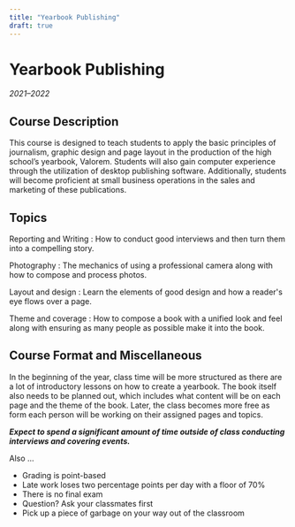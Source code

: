 ```yaml
---
title: "Yearbook Publishing"
draft: true
---
```


# Yearbook Publishing
_2021–2022_

## Course Description

This course is designed to teach students to apply the basic principles of journalism, graphic design and page layout in the production of the high school’s yearbook, Valorem. Students will also gain computer experience through the utilization of desktop publishing software. Additionally, students will become proficient at small business operations in the sales and marketing of these publications.

## Topics

Reporting and Writing
: How to conduct good interviews and then turn them into a compelling story.

Photography
: The mechanics of using a professional camera along with how to compose and process photos.

Layout and design
: Learn the elements of good design and how a reader's eye flows over a page.

Theme and coverage
: How to compose a book with a unified look and feel along with ensuring as many people as possible make it into the book.


## Course Format and Miscellaneous

In the beginning of the year, class time will be more structured as there are a lot of introductory lessons on how to create a yearbook. The book itself also needs to be planned out, which includes what content will be on each page and the theme of the book. Later, the class becomes more free as form each person will be working on their assigned pages and topics.

***Expect to spend a significant amount of time outside of class conducting interviews and covering events.***

Also ...

- Grading is point-based
- Late work loses two percentage points per day with a floor of 70%
- There is no final exam
- Question? Ask your classmates first
- Pick up a piece of garbage on your way out of the classroom